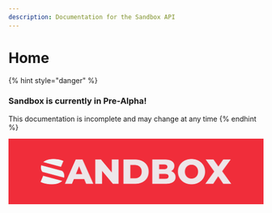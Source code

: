 ```yaml
---
description: Documentation for the Sandbox API
---
```


# Home



{% hint style="danger" %}
### Sandbox is currently in Pre-Alpha!

This documentation is incomplete and may change at any time
{% endhint %}

![](.gitbook/assets/github.png)

